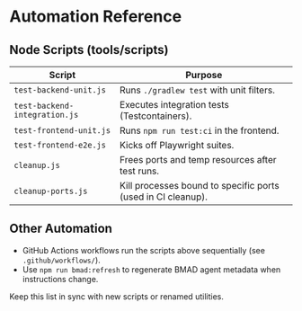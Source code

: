 # Automation Reference

## Node Scripts (tools/scripts)
| Script | Purpose |
|--------|---------|
| `test-backend-unit.js` | Runs `./gradlew test` with unit filters.
| `test-backend-integration.js` | Executes integration tests (Testcontainers).
| `test-frontend-unit.js` | Runs `npm run test:ci` in the frontend.
| `test-frontend-e2e.js` | Kicks off Playwright suites.
| `cleanup.js` | Frees ports and temp resources after test runs.
| `cleanup-ports.js` | Kill processes bound to specific ports (used in CI cleanup).

## Other Automation
- GitHub Actions workflows run the scripts above sequentially (see `.github/workflows/`).
- Use `npm run bmad:refresh` to regenerate BMAD agent metadata when instructions change.

Keep this list in sync with new scripts or renamed utilities.
